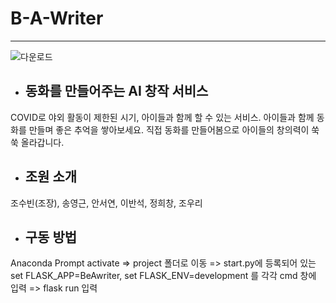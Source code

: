 # B-A-Writer
***
![다운로드](https://user-images.githubusercontent.com/28862384/166394995-b0cef3a4-76a2-4d77-8a68-9faf23f70fa0.jpg)
+ ## 동화를 만들어주는 AI 창작 서비스
COVID로 야외 활동이 제한된 시기, 아이들과 함께 할 수 있는 서비스.
아이들과 함께 동화를 만들며 좋은 추억을 쌓아보세요.
직접 동화를 만들어봄으로 아이들의 창의력이 쑥쑥 올라갑니다.

+ ## 조원 소개
조수빈(조장), 송영근, 안서연, 이반석, 정희창, 조우리

+ ## 구동 방법
Anaconda Prompt activate => project 폴더로 이동 => start.py에 등록되어 있는 set FLASK_APP=BeAwriter, set FLASK_ENV=development 를 각각 cmd 창에 입력 => flask run 입력
